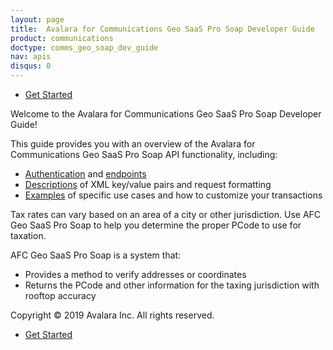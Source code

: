 ```yaml
---
layout: page
title:  Avalara for Communications Geo SaaS Pro Soap Developer Guide
product: communications
doctype: comms_geo_soap_dev_guide
nav: apis
disqus: 0
---
```


<ul class="pager">
  <li class="next"><a href="/communications/dev-guide_geo_soap/getting-started/">Get Started<i class="glyphicon glyphicon-chevron-right"></i></a></li>
</ul>

Welcome to the Avalara for Communications Geo SaaS Pro Soap Developer Guide!

This guide provides you with an overview of the Avalara for Communications Geo SaaS Pro Soap API functionality, including:

<ul class="dev-guide-list">
  <li><a class="dev-guide-link" href="/communications/dev-guide_geo_soap/getting-started/authentication/">Authentication</a> and <a class="dev-guide-link" href="/communications/dev-guide_geo_soap/getting-started/environments-endpoints/">endpoints</a></li>
  <li><a class="dev-guide-link" href="/communications/dev-guide_geo_soap/reference/">Descriptions</a> of XML key/value pairs and request formatting</li>
  <li><a class="dev-guide-link" href="/communications/dev-guide_geo_soap/customizing-transactions/transaction-use-cases">Examples</a> of specific use cases and how to customize your transactions</li>
</ul>

Tax rates can vary based on an area of a city or other jurisdiction.  Use AFC Geo SaaS Pro Soap to help you determine the proper PCode to use for taxation.

AFC Geo SaaS Pro Soap is a system that:
<ul class="dev-guide-list">
    <li>Provides a method to verify addresses or coordinates</li>
    <li>Returns the PCode and other information for the taxing jurisdiction with rooftop accuracy</li>
</ul>

Copyright © 2019 Avalara Inc. All rights reserved.

<ul class="pager">
  <li class="next"><a href="/communications/dev-guide_geo_soap/getting-started/">Get Started<i class="glyphicon glyphicon-chevron-right"></i></a></li>
</ul>

